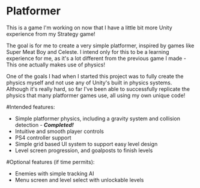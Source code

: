 # Platformer

This is a game I'm working on now that I have a little bit more Unity experience from my Strategy game!

The goal is for me to create a very simple platformer, inspired by games like Super Meat Boy and Celeste. I intend only for this to be a learning experience for me, as it's a lot different from the previous game I made - This one actually makes use of physics!

One of the goals I had when I started this project was to fully create the physics myself and not use any of Unity's built in physics systems. Although it's really hard, so far I've been able to successfully replicate the physics that many platformer games use, all using my own unique code! 

#Intended features:
- Simple platformer physics, including a gravity system and collision detection - ***Completed!***
- Intuitive and smooth player controls
- PS4 controller support
- Simple grid based UI system to support easy level design
- Level screen progression, and goalposts to finish levels

#Optional features (if time permits):
- Enemies with simple tracking AI
- Menu screen and level select with unlockable levels
